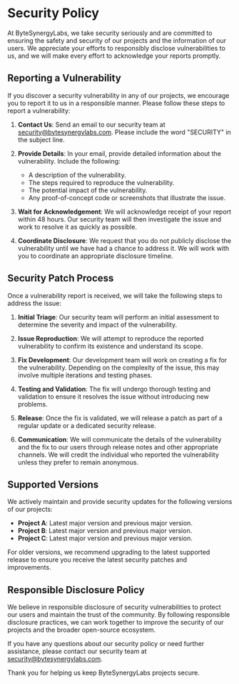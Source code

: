 # Security Policy

At ByteSynergyLabs, we take security seriously and are committed to ensuring the safety and security of our projects and the information of our users. We appreciate your efforts to responsibly disclose vulnerabilities to us, and we will make every effort to acknowledge your reports promptly.

## Reporting a Vulnerability

If you discover a security vulnerability in any of our projects, we encourage you to report it to us in a responsible manner. Please follow these steps to report a vulnerability:

1. **Contact Us**: Send an email to our security team at [security@bytesynergylabs.com](mailto:security@bytesynergylabs.com). Please include the word "SECURITY" in the subject line.

2. **Provide Details**: In your email, provide detailed information about the vulnerability. Include the following:
   - A description of the vulnerability.
   - The steps required to reproduce the vulnerability.
   - The potential impact of the vulnerability.
   - Any proof-of-concept code or screenshots that illustrate the issue.

3. **Wait for Acknowledgement**: We will acknowledge receipt of your report within 48 hours. Our security team will then investigate the issue and work to resolve it as quickly as possible.

4. **Coordinate Disclosure**: We request that you do not publicly disclose the vulnerability until we have had a chance to address it. We will work with you to coordinate an appropriate disclosure timeline.

## Security Patch Process

Once a vulnerability report is received, we will take the following steps to address the issue:

1. **Initial Triage**: Our security team will perform an initial assessment to determine the severity and impact of the vulnerability.

2. **Issue Reproduction**: We will attempt to reproduce the reported vulnerability to confirm its existence and understand its scope.

3. **Fix Development**: Our development team will work on creating a fix for the vulnerability. Depending on the complexity of the issue, this may involve multiple iterations and testing phases.

4. **Testing and Validation**: The fix will undergo thorough testing and validation to ensure it resolves the issue without introducing new problems.

5. **Release**: Once the fix is validated, we will release a patch as part of a regular update or a dedicated security release.

6. **Communication**: We will communicate the details of the vulnerability and the fix to our users through release notes and other appropriate channels. We will credit the individual who reported the vulnerability unless they prefer to remain anonymous.

## Supported Versions

We actively maintain and provide security updates for the following versions of our projects:

- **Project A**: Latest major version and previous major version.
- **Project B**: Latest major version and previous major version.
- **Project C**: Latest major version and previous major version.

For older versions, we recommend upgrading to the latest supported release to ensure you receive the latest security patches and improvements.

## Responsible Disclosure Policy

We believe in responsible disclosure of security vulnerabilities to protect our users and maintain the trust of the community. By following responsible disclosure practices, we can work together to improve the security of our projects and the broader open-source ecosystem.

If you have any questions about our security policy or need further assistance, please contact our security team at [security@bytesynergylabs.com](mailto:security@bytesynergylabs.com).

Thank you for helping us keep ByteSynergyLabs projects secure.

